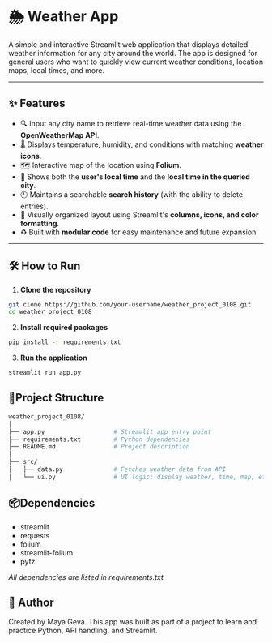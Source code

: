 
# 🌦️ Weather App

A simple and interactive Streamlit web application that displays detailed weather information for any city around the world. The app is designed for general users who want to quickly view current weather conditions, location maps, local times, and more.

---

## ✨ Features

- 🔍 Input any city name to retrieve real-time weather data using the **OpenWeatherMap API**.
- 🌡️ Displays temperature, humidity, and conditions with matching **weather icons**.
- 🗺️ Interactive map of the location using **Folium**.
- 🧭 Shows both the **user's local time** and the **local time in the queried city**.
- 🕘 Maintains a searchable **search history** (with the ability to delete entries).
- 🎨 Visually organized layout using Streamlit's **columns, icons, and color formatting**.
- ♻️ Built with **modular code** for easy maintenance and future expansion.

---

## 🛠️ How to Run

1. **Clone the repository**
```bash
git clone https://github.com/your-username/weather_project_0108.git
cd weather_project_0108
```
2. **Install required packages**
```bash
pip install -r requirements.txt
```
3. **Run the application**
```bash
streamlit run app.py
```

## 📁Project Structure
```bash
weather_project_0108/
│
├── app.py                   # Streamlit app entry point
├── requirements.txt         # Python dependencies
├── README.md                # Project description
│
├── src/
│   ├── data.py              # Fetches weather data from API
│   └── ui.py                # UI logic: display weather, time, map, etc.
```

## 📦Dependencies
- streamlit
- requests
- folium
- streamlit-folium
- pytz


*All dependencies are listed in requirements.txt*

## 👩 Author
Created by Maya Geva. 
This app was built as part of a project to learn and practice Python, API handling, and Streamlit.

